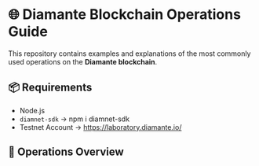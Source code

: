 # 🌐 Diamante Blockchain Operations Guide

This repository contains examples and explanations of the most commonly used operations on the **Diamante blockchain**.

## 📦 Requirements
- Node.js
- `diamnet-sdk` -> npm i diamnet-sdk
- Testnet Account -> https://laboratory.diamante.io/

## 🚀 Operations Overview
